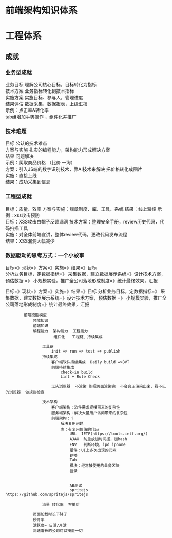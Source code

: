 # 前端架构知识体系


# 工程体系
## 成就
### 业务型成就
业务目标  理解公司核心目标，目标转化为指标  
技术方案  业务指标转化到技术指标    
实施方案  实施目标、参与人，管理进度  
结果评估  数据采集、数据报表，上级汇报  
示例：点击率&转化率  
tab组增加手势操作 ，组件化并推广  
### 技术难题
目标  公认的技术难点  
方案与实施  扎实的编程能力，架构能力形成解决方案  
结果  问题解决  
示例：爬取商品价格 （比价  一淘）  
方案：引入JS端的数字识别技术，靠AI技术来解决 把价格转化成图片  
实施：直接上线  
结果：成功采集到信息  
### 工程型成就
目标：质量、效率
方案与实施：规章制度、库、工具、系统
结果：线上监控
示例：xss攻击预防    
目标：XSS攻击白帽子反馈漏洞
技术方案：整理安全手册，review历史代码，代码扫描工具    
实施：对全体前端宣讲，整体review代码，更改代码发布流程  
结果：XSS漏洞大幅减少 

### 数据驱动的思考方式：一个小故事
目标=》现状=》方案=》实施=》结果=》目标  
分析业务目标，定数据指标=》 采集数据，建立数据展示系统=》设计技术方案，预估数据 =》 小规模实验，推广全公司落地形成制度=》统计最终效果，汇报  
               


目标=》现状=》方案=》实施=》结果=》目标
分析业务目标，定数据指标=》 采集数据，建立数据展示系统=》设计技术方案，预估数据 =》 小规模实验，推广全公司落地形成制度=》统计最终效果，汇报
                
                
            前端技能模型
                领域知识
                前端知识
                编程能力  架构能力  工程能力
                         组件化   工程链、持续集成

                    工具链
                        init => run => test => publish 
                    持续集成
                        客户端软件持续集成  Daily build =>BVT
                        前端持续集成
                            check-in build
                            Lint + Rule Check 

                        无头浏览器  不渲染 能把页面渲染完  不会真正渲染出来，看不见的浏览器  做规则检查

                    技术架构 
                        客户端架构：软件需求规模带来的复杂性 
                        服务端架构：解决大量用户访问带来的复杂性 
                        前端架构：？
                            解决复用问题
                            库：有复用价值的代码
                                URL  IETF(https://tools.ietf.org/)
                                AJAX  防重放加时间搓，加hash 
                                ENV   判断环境，ipd iphone 
                                组件：UI上多次出现的元素
                                轮播
                                Tab 
                                模块：经常被使用的业务区块
                                登录


                                AB测试
                                spritejs https://github.com/spritejs/spritejs
                    
                    流量 转化率  客单价

                页面加载时长下降了  
                秒开率  
                活跃度= 日活/月活
                高速增长的公司可以掩盖一切